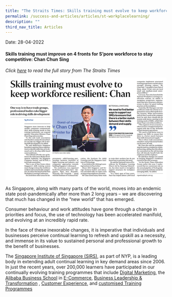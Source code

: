 ```yaml
---
title: "The Straits Times: Skills training must evolve to keep workforce resilient"
permalink: /success-and-articles/articles/st-workplacelearning/
description: ""
third_nav_title: Articles
---
```

Date:   28-04-2022

<h4>Skills training must improve on 4 fronts for S’pore workforce to stay competitive: Chan Chun Sing</h4>

*Click [here](https://www.straitstimes.com/singapore/parenting-education/skills-training-must-improve-on-4-fronts-for-spore-workforce-to-stay-competitive-chan-chun-sing) to read the full story from The Straits Times*

![Image of The Straits Times newspaper article on Chan Chun Sing at Workplace Learning Conference](/images/blog/20220428_news.png)

As Singapore, along with many parts of the world, moves into an endemic state post-pandemically after more than 2 long years – we are discovering that much has changed in the “new world” that has emerged. 

Consumer behaviour and work attitudes have gone through a change in priorities and focus, the use of technology has been accelerated manifold, and evolving at an incredibly rapid rate.

In the face of these inexorable changes, it is imperative that individuals and businesses perceive continual learning to refresh and upskill as a necessity, and immense in its value to sustained personal and professional growth to the benefit of businesses.

The [Singapore Institute of Singapore (SIRS)](https://www.sirs.edu.sg/about-us/), as part of NYP, is a leading body in extending adult continual learning in key demand areas since 2006. In just the recent years, over 200,000 learners have participated in our continually evolving training programmes that include [Digital Marketing](https://www.sirs.edu.sg/digital-programmes), the [Alibaba Business School](https://www.sirs.edu.sg/digital-programmes/alibaba-business-school) in [E-Commerce](https://www.sirs.edu.sg/digital-programmes/e-commerce-programmes), [Business Leadership &amp; Transformation](https://www.sirs.edu.sg/digital-programmes/e-commerce-programmes) , [Customer Experience](https://www.sirs.edu.sg/digital-programmes/masterclasses-and-workshops/differentiate-and-drive-growth-with-experience-innovation), and [customised Training Programmes](https://www.sirs.edu.sg/services/consultancy)